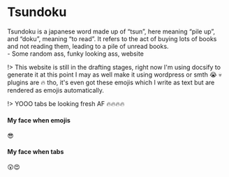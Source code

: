 # Tsundoku

Tsundoku is a japanese word made up of “tsun”, here meaning “pile up”, and “doku”, meaning “to read”.
It refers to the act of buying lots of books and not reading them, leading to a pile of unread books.
<br /> - Some random ass, funky looking ass, website

!> This website is still in the drafting stages, right now I'm using docsify to generate it at this point I may as well make it using wordpress or smth :sob: :skull: plugins are :fire: tho, it's even got these emojis which I write as text but are rendered as emojis automatically.

!> YOOO tabs be looking fresh AF :fire::fire::fire::fire:

<!-- tabs:start -->

#### **My face when emojis**

:sunglasses:

#### **My face when tabs**

:astonished::heart_eyes:

<!-- tabs:end -->
